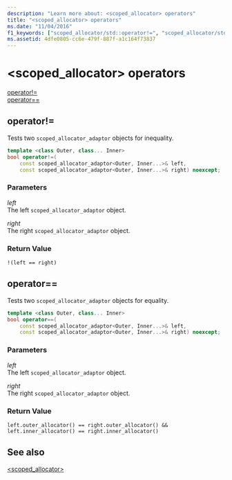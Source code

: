 ```yaml
---
description: "Learn more about: <scoped_allocator> operators"
title: "<scoped_allocator> operators"
ms.date: "11/04/2016"
f1_keywords: ["scoped_allocator/std::operator!=", "scoped_allocator/std::operator=="]
ms.assetid: 4dfe0805-cc6e-479f-887f-a1c164f73837
---
```

# &lt;scoped_allocator&gt; operators

[operator!=](#op_neq)\
[operator==](#op_eq_eq)

## <a name="op_neq"></a> operator!=

Tests two `scoped_allocator_adaptor` objects for inequality.

```cpp
template <class Outer, class... Inner>
bool operator!=(
    const scoped_allocator_adaptor<Outer, Inner...>& left,
    const scoped_allocator_adaptor<Outer, Inner...>& right) noexcept;
```

### Parameters

*left*\
The left `scoped_allocator_adaptor` object.

*right*\
The right `scoped_allocator_adaptor` object.

### Return Value

`!(left == right)`

## <a name="op_eq_eq"></a> operator==

Tests two `scoped_allocator_adaptor` objects for equality.

```cpp
template <class Outer, class... Inner>
bool operator==(
    const scoped_allocator_adaptor<Outer, Inner...>& left,
    const scoped_allocator_adaptor<Outer, Inner...>& right) noexcept;
```

### Parameters

*left*\
The left `scoped_allocator_adaptor` object.

*right*\
The right `scoped_allocator_adaptor` object.

### Return Value

`left.outer_allocator() == right.outer_allocator() && left.inner_allocator() == right.inner_allocator()`

## See also

[<scoped_allocator>](../standard-library/scoped-allocator.md)
